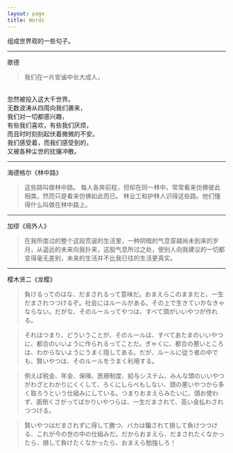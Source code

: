 ```yaml
---
layout: page
title: Words
---
```


组成世界观的一些句子。

---

歌德
> 我们在一片安谧中长大成人，
<br/>
忽然被投入这大千世界。
<br/>
无数波涛从四周向我们袭来，
<br/>
我们对一切都感兴趣，
<br/>
有些我们喜欢，有些我们厌烦，
<br/>
而且时时刻刻起伏着微微的不安。
<br/>
我们感受着，而我们感受到的，
<br/>
又被各种尘世的扰攘冲散。

---

海德格尔《林中路》
> 这些路叫做林中路。 每人各奔前程，但却在同一林中。常常看来仿佛彼此相类。然而只是看来仿佛如此而已。 林业工和护林人识得这些路。他们懂得什么叫做在林中路上。

---

加缪《局外人》
> 在我所度过的整个这段荒诞的生活里，一种阴暗的气息穿越尚未到来的岁月，从遥远的未来向我扑来，这股气息所过之处，使别人向我建议的一切都变得毫无差别，未来的生活并不比我已往的生活更真实。

---

樱木贤二《龙樱》
> 負けるってのはな、だまされるって意味だ。おまえらこのままだと、一生だまされつつけるぞ。社会にはルールがある。その上で生きていかなきゃならない。だがな、そのルールってやつは、すべて頭がいいやつが作れる。

> それはつまり、どういうことが、そのルールは、すべてあたまのいいやつに、都合のいいように作られるってことだ。ぎゃくに、都合の悪いところは、わからないようにうまく隠してある。だが、ルールに従う者の中でも、賢いやつは、そのルールをうまく利用する。

> 例えば税金、年金、保険、医療制度、給与システム、みんな頭のいいやつがわざとわかりにくくして、ろくにしらべもしない、頭の悪いやつから多く取ろうという仕組みにしている。つまりおまえらみたいに、頭お使わず、面倒くさがってばかりいやつらは、一生だまされて、高い金払わされつつける。　

> 賢いやつはだまされずに得して勝つ、バカは騙されて損して負けつつける、これが今の世の中の仕組みだ。だからおまえら、だまされたくなかったら、損して負けたくなかったら、おまえら勉強しろ！